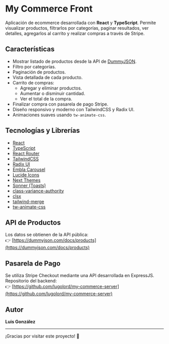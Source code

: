 # My Commerce Front

Aplicación de ecommerce desarrollada con **React** y **TypeScript**. Permite visualizar productos, filtrarlos por categorías, paginar resultados, ver detalles, agregarlos al carrito y realizar compras a través de Stripe.

## Características

- Mostrar listado de productos desde la API de [DummyJSON](https://dummyjson.com/docs/products).
- Filtro por categorías.
- Paginación de productos.
- Vista detallada de cada producto.
- Carrito de compras:
  - Agregar y eliminar productos.
  - Aumentar o disminuir cantidad.
  - Ver el total de la compra.
- Finalizar compra con pasarela de pago Stripe.
- Diseño responsivo y moderno con TailwindCSS y Radix UI.
- Animaciones suaves usando `tw-animate-css`.

## Tecnologías y Librerías

- [React](https://react.dev/)
- [TypeScript](https://www.typescriptlang.org/)
- [React Router](https://reactrouter.com/en/main)
- [TailwindCSS](https://tailwindcss.com/)
- [Radix UI](https://www.radix-ui.com/docs/primitives/overview/introduction)
- [Embla Carousel](https://www.embla-carousel.com/)
- [Lucide Icons](https://lucide.dev/)
- [Next Themes](https://github.com/pacocoursey/next-themes)
- [Sonner (Toasts)](https://sonner.emilkowal.io/)
- [class-variance-authority](https://cva.style/docs)
- [clsx](https://github.com/lukeed/clsx)
- [tailwind-merge](https://tailwind-merge.vercel.app/)
- [tw-animate-css](https://www.npmjs.com/package/tw-animate-css)

## API de Productos

Los datos se obtienen de la API pública:  
👉 [https://dummyjson.com/docs/products](https://dummyjson.com/docs/products)

## Pasarela de Pago

Se utiliza Stripe Checkout mediante una API desarrollada en ExpressJS.  
Repositorio del backend:  
👉 [https://github.com/lugolord/my-commerce-server](https://github.com/lugolord/my-commerce-server)

## Autor

**Luis González**

---

¡Gracias por visitar este proyecto! 🚀

